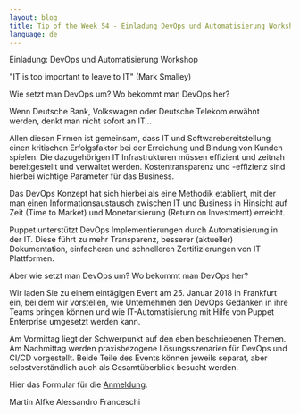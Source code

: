 ```yaml
---
layout: blog
title: Tip of the Week 54 - Einladung DevOps und Automatisierung Workshop
language: de
---
```


Einladung: DevOps und Automatisierung Workshop

"IT is too important to leave to IT" (Mark Smalley)

Wie setzt man DevOps um? Wo bekommt man DevOps her?

Wenn Deutsche Bank, Volkswagen oder Deutsche Telekom erwähnt werden, denkt man nicht sofort an IT...

Allen diesen Firmen ist gemeinsam, dass IT und Softwarebereitstellung einen kritischen Erfolgsfaktor bei der Erreichung und Bindung von Kunden spielen. Die dazugehörigen IT Infrastrukturen müssen effizient und zeitnah bereitgestellt und verwaltet werden.
Kostentransparenz und -effizienz sind hierbei wichtige Parameter für das Business.

Das DevOps Konzept hat sich hierbei als eine Methodik etabliert, mit der man einen Informationsaustausch zwischen IT und Business in Hinsicht auf Zeit (Time to Market) und Monetarisierung (Return on Investment) erreicht.

Puppet unterstützt DevOps Implementierungen durch Automatisierung in der IT. Diese führt zu mehr Transparenz, besserer (aktueller) Dokumentation, einfacheren und schnelleren Zertifizierungen von IT Plattformen.

Aber wie setzt man DevOps um? Wo bekommt man DevOps her?

Wir laden  Sie zu einem eintägigen Event am 25. Januar 2018 in Frankfurt ein, bei dem wir vorstellen, wie Unternehmen den DevOps Gedanken in ihre Teams bringen können und wie IT-Automatisierung mit Hilfe von Puppet Enterprise umgesetzt werden kann.

Am Vormittag liegt der Schwerpunkt auf den eben beschriebenen Themen. Am Nachmittag werden praxisbezogene Lösungsszenarien für DevOps und CI/CD vorgestellt. Beide Teile des Events können jeweils separat, aber selbstverständlich auch als Gesamtüberblick besucht werden.

Hier das Formular für die [Anmeldung](http://info.puppet.com/Example42-Puppet-Workshop-Registration.html).

Martin Alfke
Alessandro Franceschi
